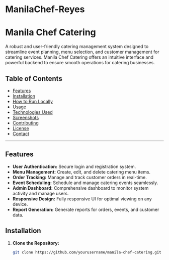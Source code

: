 # ManilaChef-Reyes
# Manila Chef Catering

A robust and user-friendly catering management system designed to streamline event planning, menu selection, and customer management for catering services. Manila Chef Catering offers an intuitive interface and powerful backend to ensure smooth operations for catering businesses.

## Table of Contents

- [Features](#features)
- [Installation](#installation)
- [How to Run Locally](#how-to-run-locally)
- [Usage](#usage)
- [Technologies Used](#technologies-used)
- [Screenshots](#screenshots)
- [Contributing](#contributing)
- [License](#license)
- [Contact](#contact)

---

## Features
- **User Authentication:** Secure login and registration system.
- **Menu Management:** Create, edit, and delete catering menu items.
- **Order Tracking:** Manage and track customer orders in real-time.
- **Event Scheduling:** Schedule and manage catering events seamlessly.
- **Admin Dashboard:** Comprehensive dashboard to monitor system activity and manage users.
- **Responsive Design:** Fully responsive UI for optimal viewing on any device.
- **Report Generation:** Generate reports for orders, events, and customer data.

## Installation
1. **Clone the Repository:**
   ```bash
   git clone https://github.com/yourusername/manila-chef-catering.git
